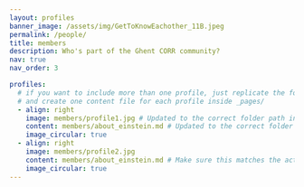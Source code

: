 ```yaml
---
layout: profiles
banner_image: /assets/img/GetToKnowEachother_11B.jpeg
permalink: /people/
title: members
description: Who's part of the Ghent CORR community?
nav: true
nav_order: 3

profiles:
  # if you want to include more than one profile, just replicate the following block
  # and create one content file for each profile inside _pages/
  - align: right
    image: members/profile1.jpg # Updated to the correct folder path inside "assets/img/profiles"
    content: members/about_einstein.md # Updated to the correct folder path inside "_pages/biographies"
    image_circular: true
  - align: right
    image: members/profile2.jpg
    content: members/about_einstein.md # Make sure this matches the actual biography filename
    image_circular: true
---
```

